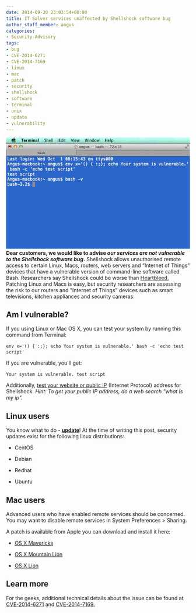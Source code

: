 ```yaml
---
date: 2014-09-30 23:03:54+00:00
title: IT Solver services unaffected by Shellshock software bug
author_staff_member: angus
categories:
- Security-Advisory
tags:
- bug
- CVE-2014-6271
- CVE-2014-7169
- linux
- mac
- patch
- security
- shellshock
- software
- terminal
- unix
- update
- vulnerability
---
```


![terminal-shellshock-vulnerable-test](/images/terminal-shellshock-vulnerable-test.jpg)
**Dear customers, we would like to advise _our services are not vulnerable to the Shellshock software bug_.**
Shellshock allows unauthorised remote access to certain Linux, Macs, routers, web servers and “Internet of Things” devices that have a vulnerable version of command-line software called Bash. Researchers say Shellshock could be worse than [Heartbleed.](https://en.wikipedia.org/wiki/Heartbleed) Patching Linux and Macs is easy, but security researchers are assessing the risk to our routers and "Internet of Things" devices such as smart televisions, kitchen appliances and security cameras.


## Am I vulnerable?


If you using Linux or Mac OS X, you can test your system by running this command from Terminal:

    
    env x='() { :;}; echo Your system is vulnerable.' bash -c 'echo test script'


If you are vulnerable, you'll get:

    
    Your system is vulnerable. test script


Additionally, [test your website or public IP](http://bashsmash.ccsir.org/) (Internet Protocol) address for Shellshock.
_Hint: To get your public IP address, do a web search "what is my ip"._


## Linux users


You know what to do - [**update**](http://www.linuxnews.pro/patch-bash-shell-shock-centos-ubuntu/)! At the time of writing this post, security updates exist for the following linux distributions:



	
  * CentOS

	
  * Debian

	
  * Redhat

	
  * Ubuntu




## Mac users


Advanced users who have enabled remote services should be concerned. You may want to disable remote services in System Preferences > Sharing.

A patch is available from Apple you can download and install it here:



	
  * [OS X Mavericks](http://support.apple.com/kb/DL1769?viewlocale=en_US&locale=en_US)

	
  * [OS X Mountain Lion](http://support.apple.com/kb/DL1768)

	
  * [OS X Lion](http://support.apple.com/kb/DL1767)




## Learn more


For the geeks, additional technical details about the issue can be found at [CVE-2014-6271](https://web.nvd.nist.gov/view/vuln/detail?vulnId=CVE-2014-6271) and [CVE-2014-7169.](https://web.nvd.nist.gov/view/vuln/detail?vulnId=CVE-2014-7169)
